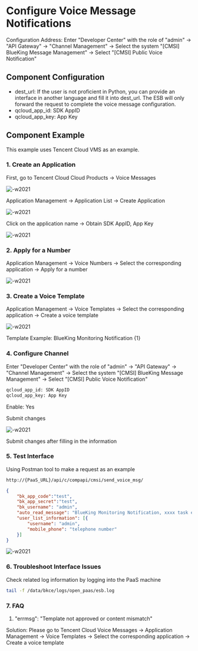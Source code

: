 # Configure Voice Message Notifications

Configuration Address: Enter "Developer Center" with the role of "admin" -> "API Gateway" -> "Channel Management" -> Select the system "[CMSI] BlueKing Message Management" -> Select "[CMSI] Public Voice Notification"

## Component Configuration

- dest_url: If the user is not proficient in Python, you can provide an interface in another language and fill it into dest_url. The ESB will only forward the request to complete the voice message configuration.
- qcloud_app_id: SDK AppID
- qcloud_app_key: App Key

## Component Example

This example uses Tencent Cloud VMS as an example.

### 1. Create an Application

First, go to Tencent Cloud Cloud Products -> Voice Messages

![-w2021](../assets/markdown-img-paste-20200403173430929.png)

Application Management -> Application List -> Create Application

![-w2021](../assets/markfig-img-paste-20200407195612299.png)

Click on the application name -> Obtain SDK AppID, App Key

![-w2021](../assets/markdown-img-paste-20200407203051995.png)

### 2. Apply for a Number

Application Management -> Voice Numbers -> Select the corresponding application -> Apply for a number

![-w2021](../assets/send_voice_msg01.png)

### 3. Create a Voice Template

Application Management -> Voice Templates -> Select the corresponding application -> Create a voice template

![-w2021](../assets/send_voice_msg02.png)

Template Example: BlueKing Monitoring Notification {1}

### 4. Configure Channel

Enter "Developer Center" with the role of "admin" -> "API Gateway" -> "Channel Management" -> Select the system "[CMSI] BlueKing Message Management" -> Select "[CMSI] Public Voice Notification"

```bash
qcloud_app_id: SDK AppID
qcloud_app_key: App Key
```

Enable: Yes

Submit changes

![-w2021](../assets/2020040720315877.png)

Submit changes after filling in the information

### 5. Test Interface

Using Postman tool to make a request as an example

```bash
http://{PaaS_URL}/api/c/compapi/cmsi/send_voice_msg/
```

```json
{
    "bk_app_code":"test",
    "bk_app_secret":"test",
    "bk_username": "admin",
    "auto_read_message": "BlueKing Monitoring Notification, xxxx task execution failed",
    "user_list_information": [{
        "username": "admin",
        "mobile_phone": "telephone number"
    }]
}
```

![-w2021](../assets/send_voice_msg03.png)

### 6. Troubleshoot Interface Issues

Check related log information by logging into the PaaS machine

```bash
tail -f /data/bkce/logs/open_paas/esb.log
```

### 7. FAQ

1. "errmsg": "Template not approved or content mismatch"

Solution: Please go to Tencent Cloud Voice Messages -> Application Management -> Voice Templates -> Select the corresponding application -> Create a voice template